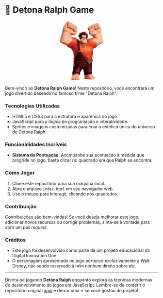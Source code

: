 # :punch: Detona Ralph Game

<p align="center">
  <img src="./src/images/Ralph_pose_transparent.png" alt="Detona Ralph Logo" width = 150px>
</p>

Bem-vindo ao **Detona Ralph Game**! Neste repositório, você encontrará um jogo divertido baseado no famoso filme "Detona Ralph".

### Tecnologias Utilizadas

- HTML5 e CSS3 para a estrutura e aparência do jogo.
- JavaScript para a lógica de programação e interatividade.
- Sprites e imagens customizadas para criar a estética única do universo de Detona Ralph.

### Funcionalidades Incríveis

- **Sistema de Pontuação**: Acompanhe sua pontuação à medida que progride no jogo, basta clicar no quadrado em que Ralph se encontra.

### Como Jogar

1. Clone este repositório para sua máquina local.
2. Abra o arquivo `index.html` em seu navegador web.
3. Use o mouse para interagir, clicando nos quadrados.

### Contribuição

Contribuições são bem-vindas! Se você deseja melhorar este jogo, adicionar novos recursos ou corrigir problemas, sinta-se à vontade para abrir um _pull request_.

### Créditos

- Este jogo foi desenvolvido como parte de um projeto educacional da Digital Innovation One.
- O personagem apresentado no jogo pertence exclusivamente à Walt Disney, não sendo reservado à mim nenhum direito sobre ele.

---

Divirta-se jogando **Detona Ralph** enquanto explora as técnicas modernas de desenvolvimento de jogos em JavaScript. Lembre-se de conferir o repositório original [aqui](https://github.com/digitalinnovationone/jsgame-detona-ralph) e deixar uma ⭐️ se você gostou do projeto!
